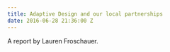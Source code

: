 ```yaml
---
title: Adaptive Design and our local partnerships
date: 2016-06-28 21:36:00 Z
---
```


A report by Lauren Froschauer.